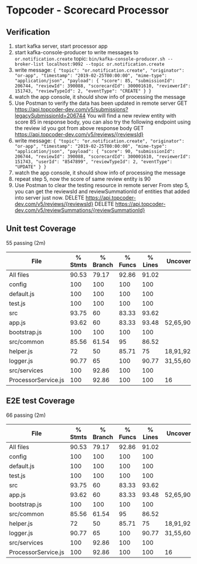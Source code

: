 # Topcoder - Scorecard Processor

## Verification

1. start kafka server, start processor app
2. start kafka-console-producer to write messages to `or.notification.create` topic:
  `bin/kafka-console-producer.sh --broker-list localhost:9092 --topic or.notification.create`
3. write message:
  `{ "topic": "or.notification.create", "originator": "or-app", "timestamp": "2019-02-25T00:00:00", "mime-type": "application/json", "payload": { "score": 85, "submissionId": 206744, "reviewId": 390088, "scorecardId": 300001610, "reviewerId": 151743, "reviewTypeId": 2, "eventType": "CREATE" } }`
4. watch the app console, it should show info of processing the message
5. Use Postman to verify the data has been updated in remote server
  GET https://api.topcoder-dev.com/v5/submissions?legacySubmissionId=206744
  You will find a new review entity with score 85 in response body, you can also try the following endpoint using the review id you got from above response body
  GET https://api.topcoder-dev.com/v5/reviews/{reviewsId}
6. write message:
  `{ "topic": "or.notification.create", "originator": "or-app", "timestamp": "2019-02-25T00:00:00", "mime-type": "application/json", "payload": { "score": 90, "submissionId": 206744, "reviewId": 390088, "scorecardId": 300001610, "reviewerId": 151743, "userId": "8547899", "reviewTypeId": 2, "eventType": "UPDATE" } }`
7. watch the app console, it should show info of processing the message
8. repeat step 5, now the score of same review entity is 90
9. Use Postman to clear the testing resource in remote server
   From step 5, you can get the reviewsId and reviewSummationId of entities that added into server just now.
   DELETE https://api.topcoder-dev.com/v5/reviews/{reviewsId}
   DELETE https://api.topcoder-dev.com/v5/reviewSummations/{reviewSummationId}

## Unit test Coverage

  55 passing (2m)

File                  |  % Stmts | % Branch |  % Funcs |  % Lines | Uncovered Line #s |
----------------------|----------|----------|----------|----------|-------------------|
All files             |    90.53 |    79.17 |    92.86 |    91.02 |                   |
 config               |      100 |      100 |      100 |      100 |                   |
  default.js          |      100 |      100 |      100 |      100 |                   |
  test.js             |      100 |      100 |      100 |      100 |                   |
 src                  |    93.75 |       60 |    83.33 |    93.62 |                   |
  app.js              |    93.62 |       60 |    83.33 |    93.48 |          52,65,90 |
  bootstrap.js        |      100 |      100 |      100 |      100 |                   |
 src/common           |    85.56 |    61.54 |       95 |    86.52 |                   |
  helper.js           |       72 |       50 |    85.71 |       75 | 18,91,92,93,95,96 |
  logger.js           |    90.77 |       65 |      100 |    90.77 |31,55,60,84,98,118 |
 src/services         |      100 |    92.86 |      100 |      100 |                   |
  ProcessorService.js |      100 |    92.86 |      100 |      100 |                16 |

## E2E test Coverage

  66 passing (2m)

File                  |  % Stmts | % Branch |  % Funcs |  % Lines | Uncovered Line #s |
----------------------|----------|----------|----------|----------|-------------------|
All files             |    90.53 |    79.17 |    92.86 |    91.02 |                   |
 config               |      100 |      100 |      100 |      100 |                   |
  default.js          |      100 |      100 |      100 |      100 |                   |
  test.js             |      100 |      100 |      100 |      100 |                   |
 src                  |    93.75 |       60 |    83.33 |    93.62 |                   |
  app.js              |    93.62 |       60 |    83.33 |    93.48 |          52,65,90 |
  bootstrap.js        |      100 |      100 |      100 |      100 |                   |
 src/common           |    85.56 |    61.54 |       95 |    86.52 |                   |
  helper.js           |       72 |       50 |    85.71 |       75 | 18,91,92,93,95,96 |
  logger.js           |    90.77 |       65 |      100 |    90.77 |31,55,60,84,98,118 |
 src/services         |      100 |    92.86 |      100 |      100 |                   |
  ProcessorService.js |      100 |    92.86 |      100 |      100 |                16 |
